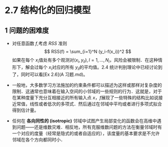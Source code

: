 # 2.7 结构化的回归模型

## 1 问题的困难度

* 对任意函数 $f​$,考虑 $RSS​$ 准则
  $$
  RSS(f) = \sum_{i=1}^N (y_i-f(x_i))^2
  $$
  如果在每个 $x_i​$ 值处有多个观测对$(x_i,y_{il}),l=1,…,N_i​$，风险会被限制．在这种情形下，解会过每个 $x_i​$ 对应的所有 $y_{il}​$ 的平均值。2.4 统计判别理论中已经讨论到了，同时可以看[Ex 2.6](A 习题.md)。

* 一般地，大多数学习方法施加的约束条件都可以描述为这样或那样对复杂度的限制．这通常也意味着在输入空间的小邻域的一些规则的行为．这就是，对于在某种度量下充分互相接近的所有输入点 $x$，$f​$ 展现了一些特殊的结构比如说接近常值，线性或者低次的多项式．然后通过在邻域中平均或者进行多项式拟合得到估计量。

* 任何在 **各向同性的 (isotropic)** 邻域中试图产生局部变化的函数会在高维中遇到问题——还是维数灾难．相反地，所有克服维数问题的方法在衡量邻域时有一个对应的度量（经常是隐式的或者自适应的），该度量的基本要求是不允许邻域在各个方向都同时小．

